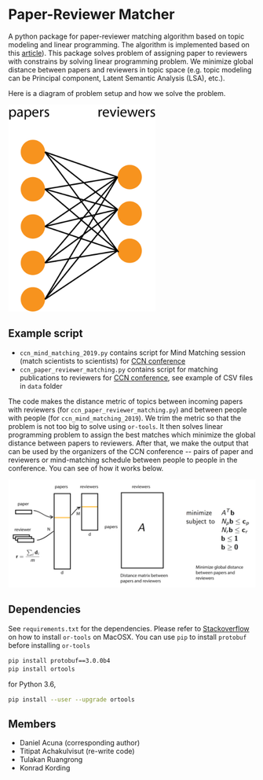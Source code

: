 # Paper-Reviewer Matcher

A python package for paper-reviewer matching algorithm based on topic modeling and linear programming. The algorithm is implemented based on this [article](http://www.cis.upenn.edu/~cjtaylor/PUBLICATIONS/pdfs/TaylorTR08.pdf)). This package solves problem of assigning paper to reviewers with constrains by solving linear programming problem. We minimize global distance between papers and reviewers in topic space (e.g. topic modeling can be Principal component, Latent Semantic Analysis (LSA), etc.).

Here is a diagram of problem setup and how we solve the problem.

<img src="figures/problem_setup.png" width="300">

## Example script

- `ccn_mind_matching_2019.py` contains script for Mind Matching session (match scientists to scientists) for [CCN conference](https://ccneuro.org/2018/)
- `ccn_paper_reviewer_matching.py` contains script for matching publications to reviewers for [CCN conference](https://ccneuro.org/2019/), see example of CSV files in `data` folder

The code makes the distance metric of topics between incoming papers with reviewers (for `ccn_paper_reviewer_matching.py`) and 
between people with people (for `ccn_mind_matching_2019`). We trim the metric so that the problem is not too big to solve using `or-tools`. 
It then solves linear programming problem to assign the best matches which minimize the global distance between papers to reviewers.
After that, we make the output that can be used by the organizers of the CCN conference -- pairs of paper and reviewers or mind-matching 
schedule between people to people in the conference. 
You can see of how it works below.

<img src="figures/paper_reviewer_matching.png" width="800">

## Dependencies

See `requirements.txt` for the dependencies. Please refer to [Stackoverflow](http://stackoverflow.com/questions/26593497/cant-install-or-tools-on-mac-10-10) on how to install `or-tools` on MacOSX. You can use `pip` to install `protobuf` before installing `or-tools`

```bash
pip install protobuf==3.0.0b4
pip install ortools
```

for Python 3.6,

```bash
pip install --user --upgrade ortools
```

## Members

- Daniel Acuna (corresponding author)
- Titipat Achakulvisut (re-write code)
- Tulakan Ruangrong
- Konrad Kording

